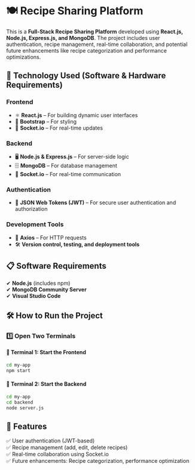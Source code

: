 # 🍽 Recipe Sharing Platform

This is a **Full-Stack Recipe Sharing Platform** developed using **React.js, Node.js, Express.js, and MongoDB**. The project includes user authentication, recipe management, real-time collaboration, and potential future enhancements like recipe categorization and performance optimizations.

## 🚀 Technology Used (Software & Hardware Requirements)

### **Frontend**
- ⚛ **React.js** – For building dynamic user interfaces
- 🎨 **Bootstrap** – For styling
- 🔄 **Socket.io** – For real-time updates

### **Backend**
- 🖥 **Node.js & Express.js** – For server-side logic
- 🗄 **MongoDB** – For database management
- 🔄 **Socket.io** – For real-time communication

### **Authentication**
- 🔐 **JSON Web Tokens (JWT)** – For secure user authentication and authorization

### **Development Tools**
- 🔗 **Axios** – For HTTP requests
- 🛠 **Version control, testing, and deployment tools**

## 📋 Software Requirements
✔ **Node.js** (includes npm)  
✔ **MongoDB Community Server**  
✔ **Visual Studio Code**  

## 🛠 How to Run the Project

### **1️⃣ Open Two Terminals**

#### **📌 Terminal 1: Start the Frontend**
```sh
cd my-app
npm start
```

#### **📌 Terminal 2: Start the Backend**
```sh
cd my-app
cd backend
node server.js
```

## 🎯 Features
✅ User authentication (JWT-based)  
✅ Recipe management (add, edit, delete recipes)  
✅ Real-time collaboration using Socket.io  
✅ Future enhancements: Recipe categorization, performance optimization  



